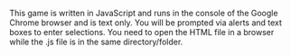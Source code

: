 This game is written in JavaScript and runs in the console of the Google Chrome browser and is text only.
You will be prompted via alerts and text boxes to enter selections.
You need to open the HTML file in a browser while the .js file is in the same directory/folder.

